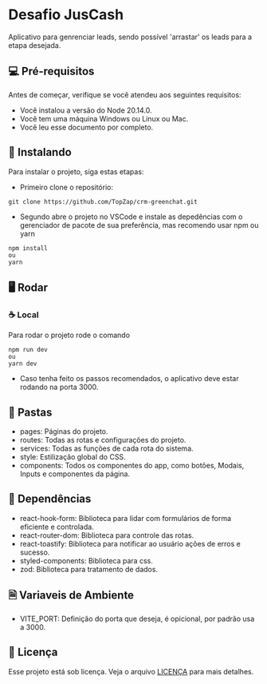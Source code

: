 # Desafio JusCash

Aplicativo para genrenciar leads, sendo possível 'arrastar' os leads para a etapa desejada.

## 💻 Pré-requisitos

Antes de começar, verifique se você atendeu aos seguintes requisitos:

- Você instalou a versão do Node 20.14.0.
- Você tem uma máquina Windows ou Linux ou Mac.
- Você leu esse documento por completo.

## 🚀 Instalando

Para instalar o projeto, siga estas etapas:

- Primeiro clone o repositório:

```
git clone https://github.com/TopZap/crm-greenchat.git
```

- Segundo abre o projeto no VSCode e instale as depedências com o gerenciador de pacote de sua preferência, mas recomendo usar npm ou yarn

```
npm install
ou
yarn
```

## 🖥️ Rodar

### ☕ Local

Para rodar o projeto rode o comando

```
npm run dev
ou
yarn dev
```

- Caso tenha feito os passos recomendados, o aplicativo deve estar rodando na porta 3000.

## 📁 Pastas

- pages: Páginas do projeto.
- routes: Todas as rotas e configurações do projeto.
- services: Todas as funções de cada rota do sistema.
- style: Estilização global do CSS.
- components: Todos os componentes do app, como botões, Modais, Inputs e componentes da página.

## 📖 Dependências

- react-hook-form: Biblioteca para lidar com formulários de forma eficiente e controlada.
- react-router-dom: Biblioteca para controle das rotas.
- react-toastify: Biblioteca para notificar ao usuário ações de erros e sucesso.
- styled-components: Biblioteca para css.
- zod: Biblioteca para tratamento de dados.

## 🗎 Variaveis de Ambiente

- VITE_PORT: Definição do porta que deseja, é opicional, por padrão usa a 3000.

## 📝 Licença

Esse projeto está sob licença. Veja o arquivo [LICENÇA](LICENSE.md) para mais detalhes.
